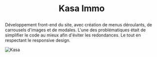 # <p align="center">Kasa Immo</p>

Développement front-end du site, avec création de menus déroulants, de carrousels d'images et de modales. L'une des problématiques était de simplifier le code au mieux afin d'éviter les redondances. Le tout en respectant le responsive design.

![Kasa](https://github.com/user-attachments/assets/b8a870bd-c1b4-4f71-b0e0-7372dd3cb196)
